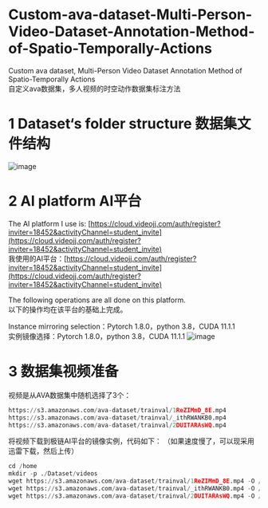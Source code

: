 # Custom-ava-dataset-Multi-Person-Video-Dataset-Annotation-Method-of-Spatio-Temporally-Actions
Custom ava dataset, Multi-Person Video Dataset Annotation Method of Spatio-Temporally Actions <br>
自定义ava数据集，多人视频的时空动作数据集标注方法
# 1 Dataset‘s folder structure 数据集文件结构

![image](https://github.com/Whiffe/Custom-ava-dataset_Multi-Person-Video-Dataset-Annotation-Method-of-Spatio-Temporally-Actions/blob/95307633663fa3103a46de75220aabf1174013ca/images/DatasetFolderStructure.png)

# 2 AI platform AI平台
The AI platform I use is: [https://cloud.videojj.com/auth/register?inviter=18452&activityChannel=student_invite](https://cloud.videojj.com/auth/register?inviter=18452&activityChannel=student_invite) <br>
我使用的AI平台：[https://cloud.videojj.com/auth/register?inviter=18452&activityChannel=student_invite](https://cloud.videojj.com/auth/register?inviter=18452&activityChannel=student_invite)

The following operations are all done on this platform.<br>
以下的操作均在该平台的基础上完成。

Instance mirroring selection：Pytorch 1.8.0，python 3.8，CUDA 11.1.1 <br>
实例镜像选择：Pytorch 1.8.0，python 3.8，CUDA 11.1.1
![image](https://img-blog.csdnimg.cn/c6544a25f8a748c88ff4451cd1fceb39.png?x-oss-process=image/watermark,type_d3F5LXplbmhlaQ,shadow_50,text_Q1NETiBA6K6h566X5py66KeG6KeJLeadqOW4hg==,size_20,color_FFFFFF,t_70,g_se,x_16)

# 3 数据集视频准备
视频是从AVA数据集中随机选择了3个：
```python
https://s3.amazonaws.com/ava-dataset/trainval/1ReZIMmD_8E.mp4
https://s3.amazonaws.com/ava-dataset/trainval/_ithRWANKB0.mp4
https://s3.amazonaws.com/ava-dataset/trainval/2DUITARAsWQ.mp4

```
将视频下载到极链AI平台的镜像实例，代码如下：
 （如果速度慢了，可以现采用迅雷下载，然后上传）

```python
cd /home
mkdir -p ./Dataset/videos
wget https://s3.amazonaws.com/ava-dataset/trainval/1ReZIMmD_8E.mp4 -O /home/Dataset/videos/1.mp4
wget https://s3.amazonaws.com/ava-dataset/trainval/_ithRWANKB0.mp4 -O /home/Dataset/videos/2.mp4
wget https://s3.amazonaws.com/ava-dataset/trainval/2DUITARAsWQ.mp4 -O /home/Dataset/videos/3.mp4
```
